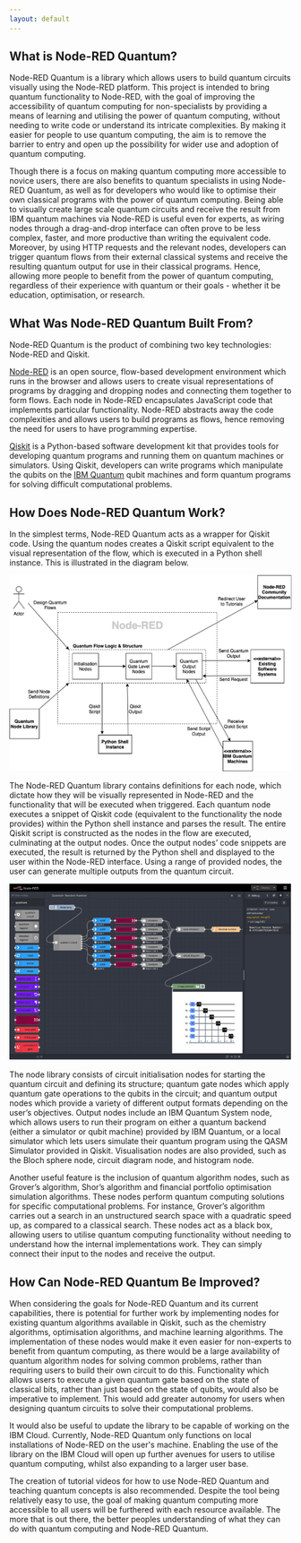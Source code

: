 ```yaml
---
layout: default
---
```


## What is Node-RED Quantum?
Node-RED Quantum is a library which allows users to build quantum circuits visually using
the Node-RED platform. This project is intended to bring quantum functionality to Node-RED,
with the goal of improving the accessibility of quantum computing for non-specialists by
providing a means of learning and utilising the power of quantum computing, without needing
to write code or understand its intricate complexities. By making it easier for people to use
quantum computing, the aim is to remove the barrier to entry and open up the possibility for
wider use and adoption of quantum computing.

Though there is a focus on making quantum computing more accessible to novice users,
there are also benefits to quantum specialists in using Node-RED Quantum, as well as for
developers who would like to optimise their own classical programs with the power of quantum
computing. Being able to visually create large scale quantum circuits and receive the result
from IBM quantum machines via Node-RED is useful even for experts, as wiring nodes
through a drag-and-drop interface can often prove to be less complex, faster, and more
productive than writing the equivalent code. Moreover, by using HTTP requests and the
relevant nodes, developers can trigger quantum flows from their external classical systems and
receive the resulting quantum output for use in their classical programs. Hence, allowing more
people to benefit from the power of quantum computing, regardless of their experience with
quantum or their goals - whether it be education, optimisation, or research. 

## What Was Node-RED Quantum Built From?
Node-RED Quantum is the product of combining two key technologies: Node-RED and Qiskit.

[Node-RED](https://nodered.org/) is an open source, flow-based development environment which runs in the browser
and allows users to create visual representations of programs by dragging and dropping nodes
and connecting them together to form flows. Each node in Node-RED encapsulates JavaScript
code that implements particular functionality. Node-RED abstracts away the code complexities
and allows users to build programs as flows, hence removing the need for users to have
programming expertise.

[Qiskit](qiskit.org) is a Python-based software development kit that provides tools for developing quantum
programs and running them on quantum machines or simulators. Using Qiskit, developers can
write programs which manipulate the qubits on the [IBM Quantum](https://quantum-computing.ibm.com/) qubit machines and form quantum programs for solving difficult computational problems.

## How Does Node-RED Quantum Work?
In the simplest terms, Node-RED Quantum acts as a wrapper for Qiskit code. Using the
quantum nodes creates a Qiskit script equivalent to the visual representation of the flow, which
is executed in a Python shell instance. This is illustrated in the diagram below.

![Architecture Diagram](images/architecture-diagram.png)

The Node-RED Quantum library contains definitions for each node, which dictate how they
will be visually represented in Node-RED and the functionality that will be executed when
triggered. Each quantum node executes a snippet of Qiskit code (equivalent to the functionality
the node provides) within the Python shell instance and parses the result. The entire Qiskit
script is constructed as the nodes in the flow are executed, culminating at the output nodes.
Once the output nodes’ code snippets are executed, the result is returned by the Python shell
and displayed to the user within the Node-RED interface. Using a range of provided nodes, the
user can generate multiple outputs from the quantum circuit.

![Quantum Random Number Generator](images/random-number-generator.png)

The node library consists of circuit initialisation nodes for starting the quantum circuit and
defining its structure; quantum gate nodes which apply quantum gate operations to the qubits
in the circuit; and quantum output nodes which provide a variety of different output formats
depending on the user’s objectives. Output nodes include an IBM Quantum System node,
which allows users to run their program on either a quantum backend (either a simulator or
qubit machine) provided by IBM Quantum, or a local simulator which lets users simulate
their quantum program using the QASM Simulator provided in Qiskit. Visualisation nodes
are also provided, such as the Bloch sphere node, circuit diagram node, and histogram node.

Another useful feature is the inclusion of quantum algorithm nodes, such as Grover’s
algorithm, Shor’s algorithm and financial portfolio optimisation simulation algorithms. These
nodes perform quantum computing solutions for specific computational problems. For
instance, Grover’s algorithm carries out a search in an unstructured search space with a
quadratic speed up, as compared to a classical search. These nodes act as a black box,
allowing users to utilise quantum computing functionality without needing to understand
how the internal implementations work. They can simply connect their input to the nodes and
receive the output.

## How Can Node-RED Quantum Be Improved?
When considering the goals for Node-RED Quantum and its current capabilities, there is
potential for further work by implementing nodes for existing quantum algorithms available in
Qiskit, such as the chemistry algorithms, optimisation algorithms, and machine learning
algorithms. The implementation of these nodes would make it even easier for non-experts to
benefit from quantum computing, as there would be a large availability of quantum algorithm
nodes for solving common problems, rather than requiring users to build their own circuit to
do this. Functionality which allows users to execute a given quantum gate based on the state
of classical bits, rather than just based on the state of qubits, would also be imperative to
implement. This would add greater autonomy for users when designing quantum circuits to
solve their computational problems.

It would also be useful to update the library to be capable of working on the IBM Cloud.
Currently, Node-RED Quantum only functions on local installations of Node-RED on the
user's machine. Enabling the use of the library on the IBM Cloud will open up further avenues
for users to utilise quantum computing, whilst also expanding to a larger user base.

The creation of tutorial videos for how to use Node-RED Quantum and teaching quantum
concepts is also recommended. Despite the tool being relatively easy to use, the goal of making
quantum computing more accessible to all users will be furthered with each resource available.
The more that is out there, the better peoples understanding of what they can do with quantum
computing and Node-RED Quantum.
